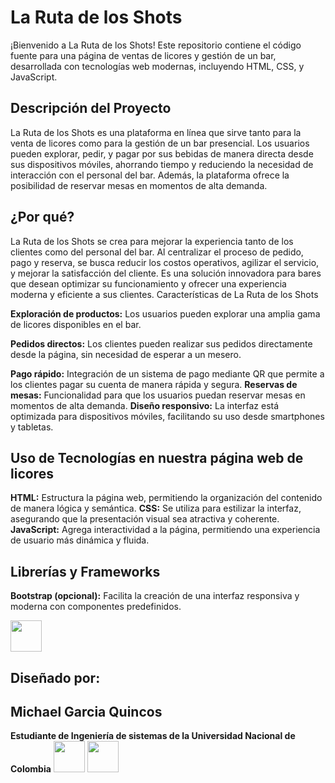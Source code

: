 # La Ruta de los Shots

¡Bienvenido a La Ruta de los Shots! Este repositorio contiene el código fuente para una página de ventas de licores y gestión de un bar, desarrollada con tecnologías web modernas, incluyendo HTML, CSS, y JavaScript.

## Descripción del Proyecto
La Ruta de los Shots es una plataforma en línea que sirve tanto para la venta de licores como para la gestión de un bar presencial. Los usuarios pueden explorar, pedir, y pagar por sus bebidas de manera directa desde sus dispositivos móviles, ahorrando tiempo y reduciendo la necesidad de interacción con el personal del bar. Además, la plataforma ofrece la posibilidad de reservar mesas en momentos de alta demanda.

## ¿Por qué?
La Ruta de los Shots se crea para mejorar la experiencia tanto de los clientes como del personal del bar. Al centralizar el proceso de pedido, pago y reserva, se busca reducir los costos operativos, agilizar el servicio, y mejorar la satisfacción del cliente. Es una solución innovadora para bares que desean optimizar su funcionamiento y ofrecer una experiencia moderna y eficiente a sus clientes.
Características de La Ruta de los Shots

**Exploración de productos:** Los usuarios pueden explorar una amplia gama de licores disponibles en el bar.

**Pedidos directos:** Los clientes pueden realizar sus pedidos directamente desde la página, sin necesidad de esperar a un mesero.

**Pago rápido:** Integración de un sistema de pago mediante QR que permite a los clientes pagar su cuenta de manera rápida y segura.
**Reservas de mesas:** Funcionalidad para que los usuarios puedan reservar mesas en momentos de alta demanda.
**Diseño responsivo:** La interfaz está optimizada para dispositivos móviles, facilitando su uso desde smartphones y tabletas.

## Uso de Tecnologías en nuestra página web de licores
**HTML:** Estructura la página web, permitiendo la organización del contenido de manera lógica y semántica.
**CSS:** Se utiliza para estilizar la interfaz, asegurando que la presentación visual sea atractiva y coherente.
**JavaScript:** Agrega interactividad a la página, permitiendo una experiencia de usuario más dinámica y fluida.
## Librerías y Frameworks
**Bootstrap (opcional):** Facilita la creación de una interfaz responsiva y moderna con componentes predefinidos.



[<img src="https://upload.wikimedia.org/wikipedia/commons/thumb/6/6b/WhatsApp.svg/800px-WhatsApp.svg.png" width="50" height="50">](https://wa.me/+573204504857)
## Diseñado por:
  ## Michael Garcia Quincos
  

 **Estudiante de Ingeniería de sistemas de  la Universidad Nacional de Colombia**
 [<img src="https://upload.wikimedia.org/wikipedia/commons/thumb/9/91/Octicons-mark-github.svg/1200px-Octicons-mark-github.svg.png" width="50" height="50">](https://github.com/mgarciaqu)      [<img src="https://upload.wikimedia.org/wikipedia/commons/thumb/7/7e/Gmail_icon_%282020%29.svg/1200px-Gmail_icon_%282020%29.svg.png" width="50" height="50">](mailto:maicolgarciaquincos@gmail.com)
